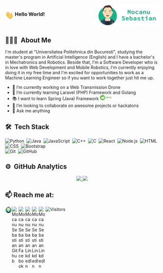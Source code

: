 <img src="https://github.com/brittleru/brittleru/blob/main/logo.png" width="200px" align="right">
  
          
### &nbsp;Hello World!<img src="https://github.com/brittleru/brittleru/blob/main/Hi.gif" width="28px" align="left">

<br>

## 👨🏻‍💻 &nbsp;About Me
I'm student at "Universitatea Politehnica din Bucuresti", studying the master's program in Artificial Intelligence (English) and I have a bachelor's in Mechatronics and Robotics. Beside that, I'm a Software Developer who is in love with Web Development and Mobile Robotics, I'm currently enjoying doing it in my free time and I'm excited for opportunities to work as a Machine Learning Engineer so if you want to work together just hit me up.

- 🔭 I’m currently working on a Web Transmission Drone
- 🌱 I’m currently learning Laravel (PHP) Framework and Golang
- :books: I want to learn Spring (Java) Framework 
<code><a href="https://spring.io/" target="_blank"><img height="17px" src="https://github.com/brittleru/brittleru/blob/main/spring.png"></a></code>
- 👯 I’m looking to collaborate on awesome projects or hackatons
- 💬 Ask me anything


## 🛠 &nbsp;Tech Stack

![Python](https://img.shields.io/badge/-Python-333333?style=flat&logo=python)&nbsp;
![Java](https://img.shields.io/badge/-Java-333333?style=flat&logo=Java&logoColor=FFA518)&nbsp;
![JavaScript](https://img.shields.io/badge/-JavaScript-333333?style=flat&logo=javascript)&nbsp;
![C++](https://img.shields.io/badge/-C++-333333?style=flat&logo=C%2B%2B&logoColor=00599C)&nbsp;
![C](https://img.shields.io/badge/-C-333333?style=flat&logo=C&logoColor=A8B9CC)&nbsp;
![React](https://img.shields.io/badge/-React-333333?style=flat&logo=react)&nbsp;
![Node.js](https://img.shields.io/badge/-Node.js-333333?style=flat&logo=node.js)&nbsp;
![HTML](https://img.shields.io/badge/-HTML-333333?style=flat&logo=HTML5)&nbsp;
![CSS](https://img.shields.io/badge/-CSS-333333?style=flat&logo=CSS3&logoColor=1572B6)&nbsp;
![Bootstrap](https://img.shields.io/badge/-Bootstrap-333333?style=flat&logo=bootstrap&logoColor=563D7C)\
![Git](https://img.shields.io/badge/-Git-333333?style=flat&logo=git)&nbsp;
![GitHub](https://img.shields.io/badge/-GitHub-333333?style=flat&logo=github)&nbsp;

## ⚙️ &nbsp;GitHub Analytics

<p align="center">
<a href="https://github.com/brittleru">
  <img height="180em" src="https://github-readme-stats-eight-theta.vercel.app/api?username=brittleru&show_icons=true&theme=react&include_all_commits=true&count_private=true" />
  <img height="180em" src="https://github-readme-stats-eight-theta.vercel.app/api/top-langs/?username=brittleru&layout=compact&langs_count=8&theme=react" />
</a>
</p>


## 📫 Reach me at:
<a href="https://brittleru.github.io/sebastianmocanu/" target="_blank">
  <img align="left" alt="Mocanu Sebastian Personal Site" width="22px" src="https://github.com/brittleru/brittleru/blob/main/avatar.png" />
</a>
<a href="https://github.com/brittleru" target="_blank">
  <img align="left" alt="Mocanu Sebastian Github" width="22px" src="https://cdn.jsdelivr.net/npm/simple-icons@v3/icons/github.svg" />
</a>
<a href="https://www.facebook.com/SSeby14/" target="_blank">
  <img align="left" alt="Mocanu Sebastian Facebook" width="22px" src="https://cdn.jsdelivr.net/npm/simple-icons@v3/icons/facebook.svg" />
</a>
<a href="https://www.linkedin.com/in/mocanu-sebastian-b76a61184/" target="_blank">
  <img align="left" alt="Mocanu Sebastian LinkdedIn" width="22px" src="https://cdn.jsdelivr.net/npm/simple-icons@v3/icons/linkedin.svg" />
</a>
<a href="https://www.freecodecamp.org/brittle" target="_blank">
  <img align="left" alt="Mocanu Sebastian LinkdedIn" width="22px" src="https://cdn.jsdelivr.net/npm/simple-icons@v3/icons/freecodecamp.svg" />
</a>
<a href="mailto:smocanu10@yahoo.com" subject="feedback" target="_blank">
  <img align="left" alt="Mocanu Sebastian LinkdedIn" width="22px" src="https://cdn.jsdelivr.net/npm/simple-icons@v3/icons/yahoo.svg" />
</a>

![Visitors](https://komarev.com/ghpvc/?username=brittleru&color=brightgreen&style=plastic&label=Visitors)

<br />

